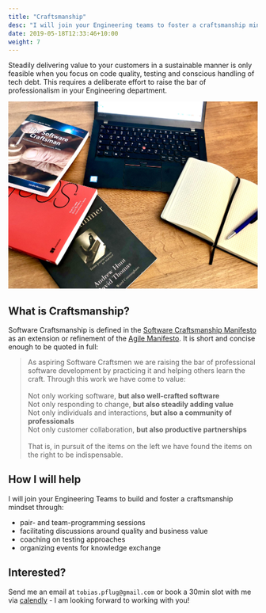 ```yaml
---
title: "Craftsmanship"
desc: "I will join your Engineering teams to foster a craftsmanship mindset around code quality and testing and help you to boost your product delivery speed"
date: 2019-05-18T12:33:46+10:00
weight: 7
---
```


Steadily delivering value to your customers in a sustainable manner is only feasible when you focus on code quality, testing and conscious handling of tech debt. This requires a deliberate effort to raise the bar of professionalism in your Engineering department.


![laptop](/images/laptop.jpg)

## What is Craftsmanship?

Software Craftsmanship is defined in the [Software Craftsmanship Manifesto](https://manifesto.softwarecraftsmanship.org/) as an extension or refinement of the [Agile Manifesto](https://agilemanifesto.org/). It is short and concise enough to be quoted in full:

> As aspiring Software Craftsmen we are raising the bar of professional software development by practicing it and helping others learn the craft.
> Through this work we have come to value:<br><br>
> Not only working software, **but also well-crafted software**<br>
> Not only responding to change, **but also steadily adding value**<br>
> Not only individuals and interactions, **but also a community of professionals**<br>
> Not only customer collaboration, **but also productive partnerships**<br>
><br>
>That is, in pursuit of the items on the left we have found the items on the right to be indispensable.


## How I will help

I will join your Engineering Teams to build and foster a craftsmanship mindset through:

- pair- and team-programming sessions
- facilitating discussions around quality and business value
- coaching on testing approaches
- organizing events for knowledge exchange

## Interested?

Send me an email at `tobias.pflug@gmail.com` or book a 30min slot with me via [calendly](https://calendly.com/tobias-pflug/30min-chat) - I am looking forward to working with you!
